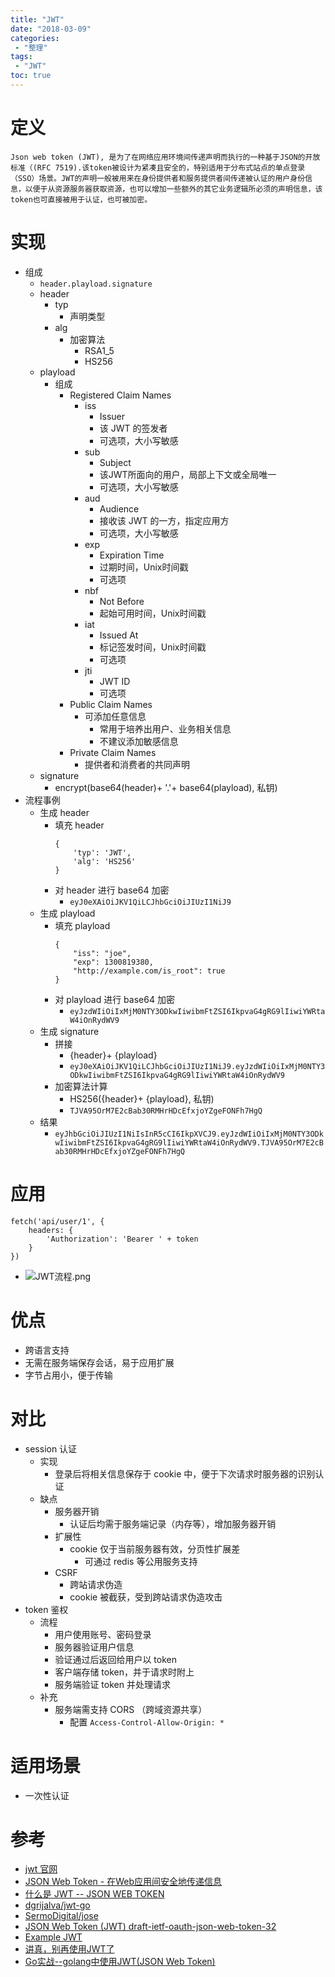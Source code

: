 ```yaml
---
title: "JWT"
date: "2018-03-09"
categories:
 - "整理"
tags:
 - "JWT"
toc: true
---
```



# 定义
```
Json web token (JWT), 是为了在网络应用环境间传递声明而执行的一种基于JSON的开放标准（(RFC 7519).该token被设计为紧凑且安全的，特别适用于分布式站点的单点登录（SSO）场景。JWT的声明一般被用来在身份提供者和服务提供者间传递被认证的用户身份信息，以便于从资源服务器获取资源，也可以增加一些额外的其它业务逻辑所必须的声明信息，该token也可直接被用于认证，也可被加密。
```

# 实现
- 组成
	- `header.playload.signature`
	- header
		- typ
			- 声明类型
		- alg
			- 加密算法
				- RSA1_5
				- HS256
	- playload
		- 组成
			- Registered Claim Names
				- iss
					- Issuer
					- 该 JWT 的签发者
					- 可选项，大小写敏感
				- sub
					- Subject
					- 该JWT所面向的用户，局部上下文或全局唯一
					- 可选项，大小写敏感
				- aud
					- Audience
					- 接收该 JWT 的一方，指定应用方
					- 可选项，大小写敏感
				- exp
					- Expiration Time
					- 过期时间，Unix时间戳
					- 可选项
				- nbf
					- Not Before
					- 起始可用时间，Unix时间戳
				- iat
					- Issued At
					- 标记签发时间，Unix时间戳
					- 可选项
				- jti
					- JWT ID
					- 可选项
			- Public Claim Names
				- 可添加任意信息
					- 常用于培养出用户、业务相关信息
					- 不建议添加敏感信息
			- Private Claim Names
				- 提供者和消费者的共同声明
	- signature
		- encrypt(base64(header)+ '.'+ base64(playload), 私钥)
- 流程事例
	- 生成 header
		- 填充 header
			```
			{
			    'typ': 'JWT',
			    'alg': 'HS256'
			}
			```
		- 对 header 进行 base64 加密
			- `eyJ0eXAiOiJKV1QiLCJhbGciOiJIUzI1NiJ9`
	- 生成 playload
		- 填充 playload
			```
			{
			    "iss": "joe",
			    "exp": 1300819380,
			    "http://example.com/is_root": true
			}
			```
		- 对 playload 进行 base64 加密
			- `eyJzdWIiOiIxMjM0NTY3ODkwIiwibmFtZSI6IkpvaG4gRG9lIiwiYWRtaW4iOnRydWV9`
	- 生成 signature
		- 拼接
			- {header}+ {playload}
			- `eyJ0eXAiOiJKV1QiLCJhbGciOiJIUzI1NiJ9.eyJzdWIiOiIxMjM0NTY3ODkwIiwibmFtZSI6IkpvaG4gRG9lIiwiYWRtaW4iOnRydWV9`
		- 加密算法计算
			- HS256({header}+ {playload}, 私钥)
			- `TJVA95OrM7E2cBab30RMHrHDcEfxjoYZgeFONFh7HgQ`
	- 结果
		- `eyJhbGciOiJIUzI1NiIsInR5cCI6IkpXVCJ9.eyJzdWIiOiIxMjM0NTY3ODkwIiwibmFtZSI6IkpvaG4gRG9lIiwiYWRtaW4iOnRydWV9.TJVA95OrM7E2cBab30RMHrHDcEfxjoYZgeFONFh7HgQ`

# 应用
```
fetch('api/user/1', {
    headers: {
        'Authorization': 'Bearer ' + token
    }
})
```
- ![JWT流程.png](http://otzm88f21.bkt.clouddn.com/2c8aeed0-ced4-41df-8bc8-39d8cdb3e0e9.png)


# 优点
- 跨语言支持
- 无需在服务端保存会话，易于应用扩展
- 字节占用小，便于传输

# 对比
- session 认证
	- 实现
		- 登录后将相关信息保存于 cookie 中，便于下次请求时服务器的识别认证
	- 缺点
		- 服务器开销
			- 认证后均需于服务端记录（内存等），增加服务器开销
		- 扩展性
			- cookie 仅于当前服务器有效，分页性扩展差
				- 可通过 redis 等公用服务支持
		- CSRF
			- 跨站请求伪造
			- cookie 被截获，受到跨站请求伪造攻击
- token 鉴权
	- 流程
		- 用户使用账号、密码登录
		- 服务器验证用户信息
		- 验证通过后返回给用户以 token
		- 客户端存储 token，并于请求时附上
		- 服务端验证 token 并处理请求
	- 补充
		- 服务端需支持 CORS （跨域资源共享）
			- 配置 `Access-Control-Allow-Origin: *`


# 适用场景
- 一次性认证

# 参考
- [jwt 官网](https://jwt.io/)
- [JSON Web Token - 在Web应用间安全地传递信息](http://blog.leapoahead.com/2015/09/06/understanding-jwt/)
- [什么是 JWT -- JSON WEB TOKEN](https://www.jianshu.com/p/576dbf44b2ae)
- [dgrijalva/jwt-go](https://github.com/dgrijalva/jwt-go)
- [SermoDigital/jose](https://github.com/SermoDigital/jose)
- [JSON Web Token (JWT) draft-ietf-oauth-json-web-token-32](https://tools.ietf.org/html/draft-ietf-oauth-json-web-token-32)
- [Example JWT](https://tools.ietf.org/html/draft-ietf-oauth-json-web-token-32#section-3.1)
- [讲真，别再使用JWT了](http://insights.thoughtworkers.org/do-not-use-jwt-anymore/)
- [Go实战--golang中使用JWT(JSON Web Token)](https://studygolang.com/articles/10628)

